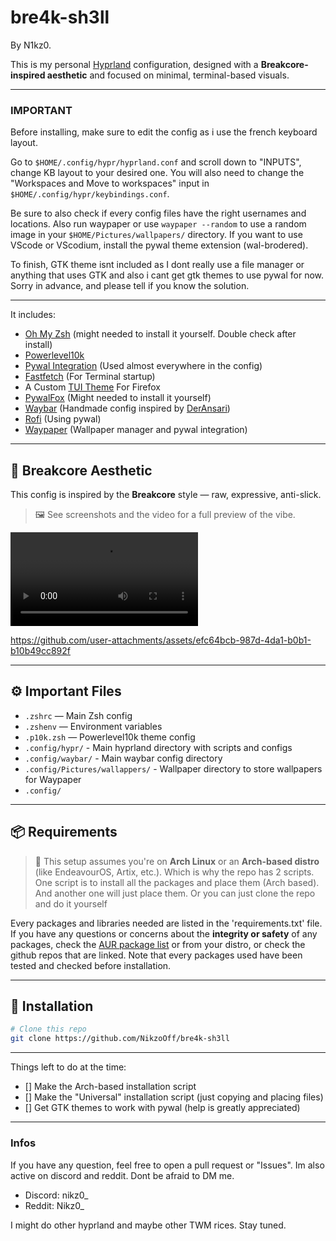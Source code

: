 # bre4k-sh3ll
By N1kz0.


This is my personal [Hyprland](https://github.com/hyprwm/Hyprland) configuration, designed with a **Breakcore-inspired aesthetic** and focused on minimal, terminal-based visuals.

---

### **IMPORTANT**
Before installing, make sure to edit the config as i use the french keyboard layout.

Go to `$HOME/.config/hypr/hyprland.conf` and scroll down to "INPUTS", change KB layout to your desired one. You will also need to change the "Workspaces and Move to workspaces" input in `$HOME/.config/hypr/keybindings.conf`.

Be sure to also check if every config files have the right usernames and locations. Also run waypaper or use `waypaper --random` to use a random image in your `$HOME/Pictures/wallpapers/` directory. If you want to use VScode or VScodium, install the pywal theme extension (wal-brodered).

To finish, GTK theme isnt included as I dont really use a file manager or anything that uses GTK and also i cant get gtk themes to use pywal for now. Sorry in advance, and please tell if you know the solution.

---

It includes:

- [Oh My Zsh](https://ohmyz.sh/) (might needed to install it yourself. Double check after install)
- [Powerlevel10k](https://github.com/romkatv/powerlevel10k)
- [Pywal Integration](https://github.com/dylanaraps/pywal) (Used almost everywhere in the config)
- [Fastfetch](https://github.com/fastfetch-cli/fastfetch) (For Terminal startup)
- A Custom [TUI Theme](https://github.com/adriankarlen/textfox) For Firefox
- [PywalFox](https://addons.mozilla.org/en-US/firefox/addon/pywalfox/) (Might needed to install it yourself)
- [Waybar](https://github.com/Alexays/Waybar) (Handmade config inspired by [DerAnsari](https://github.com/DerAnsari/hyprland-dots/tree/main/waybar))
- [Rofi](https://github.com/davatorium/rofi) (Using pywal)
- [Waypaper](https://github.com/anufrievroman/waypaper) (Wallpaper manager and pywal integration)

---

## 🎨 Breakcore Aesthetic

This config is inspired by the **Breakcore** style — raw, expressive, anti-slick.  
> 🖼️ See screenshots and the video for a full preview of the vibe.  

![Config Hyprland](assets/output.mp4)

https://github.com/user-attachments/assets/efc64bcb-987d-4da1-b0b1-b10b49cc892f

---

## ⚙️ Important Files

- `.zshrc` — Main Zsh config
- `.zshenv` — Environment variables
- `.p10k.zsh` — Powerlevel10k theme config
- `.config/hypr/` - Main hyprland directory with scripts and configs
- `.config/waybar/` - Main waybar config directory
- `.config/Pictures/wallappers/` - Wallpaper directory to store wallpapers for Waypaper
- `.config/`

---

## 📦 Requirements

> 🐧 This setup assumes you're on **Arch Linux** or an **Arch-based distro** (like EndeavourOS, Artix, etc.). Which is why the repo has 2 scripts. One script is to install all the packages and place them (Arch based). And another one will just place them.
Or you can just clone the repo and do it yourself

Every packages and libraries needed are listed in the 'requirements.txt' file. If you have any questions or concerns about the **integrity or safety** of any packages, check the [AUR package list](https://aur.archlinux.org/packages) or from your distro, or check the github repos that are linked. 
Note that every packages used have been tested and checked before installation.

---

## 🚀 Installation

```bash
# Clone this repo
git clone https://github.com/NikzoOff/bre4k-sh3ll

```
---

Things left to do at the time:
- [] Make the Arch-based installation script
- [] Make the "Universal" installation script (just copying and placing files)
- [] Get GTK themes to work with pywal (help is greatly appreciated)

---

### Infos

If you have any question, feel free to open a pull request or "Issues". 
Im also active on discord and reddit. Dont be afraid to DM me.
- Discord: nikz0_
- Reddit: Nikz0_

I might do other hyprland and maybe other TWM rices. Stay tuned.
